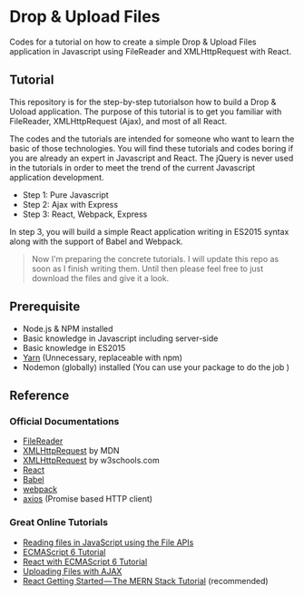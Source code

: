 # Drop & Upload Files

Codes for a tutorial on how to create a simple Drop & Upload Files application in Javascript using FileReader and XMLHttpRequest with React.

## Tutorial

This repository is for the step-by-step tutorialson how to build a Drop & Uoload application. The purpose of this tutorial is to get you familiar with FileReader, XMLHttpRequest (Ajax), and most of all React.

The codes and the tutorials are intended for someone who want to learn the basic of those technologies. You will find these tutorials and codes boring if you are already an expert in Javascript and React. The jQuery is never used in the tutorials in order to meet the trend of the current Javascript application development.

- Step 1: Pure Javascript
- Step 2: Ajax with Express
- Step 3: React, Webpack, Express

In step 3, you will build a simple React application writing in ES2015 syntax along with the support of Babel and Webpack.

> Now I'm preparing the concrete tutorials. I will update this repo as soon as I finish writing them. Until then please feel free to just download the files and give it a look.

## Prerequisite

- Node.js & NPM installed
- Basic knowledge in Javascript including server-side
- Basic knowledge in ES2015
- [Yarn](https://yarnpkg.com/en/) (Unnecessary, replaceable with npm)
- Nodemon (globally) installed (You can use your package to do the job )

## Reference

### Official Documentations
- [FileReader](https://developer.mozilla.org/en/docs/Web/API/FileReader)
- [XMLHttpRequest](https://developer.mozilla.org/en/docs/Web/API/XMLHttpRequest) by MDN
- [XMLHttpRequest](https://www.w3schools.com/xml/xml_http.asp) by w3schools.com
- [React](https://facebook.github.io/react/)
- [Babel](https://babeljs.io/)
- [webpack](https://webpack.github.io/)
- [axios](https://github.com/mzabriskie/axios) (Promise based HTTP client)

### Great Online Tutorials
- [Reading files in JavaScript using the File APIs](https://www.html5rocks.com/en/tutorials/file/dndfiles/)
- [ECMAScript 6 Tutorial](http://ccoenraets.github.io/es6-tutorial/)
- [React with ECMAScript 6 Tutorial](http://ccoenraets.github.io/es6-tutorial-react/)
- [Uploading Files with AJAX](http://blog.teamtreehouse.com/uploading-files-ajax)
- [React Getting Started — The MERN Stack Tutorial](https://medium.com/@bryantheastronaut/react-getting-started-the-mern-stack-tutorial-feat-es6-de1a2886be50) (recommended)
